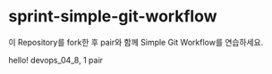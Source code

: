 # sprint-simple-git-workflow

이 Repository를 fork한 후 pair와 함께 Simple Git Workflow를 연습하세요.

hello! devops_04_8, 1 pair


